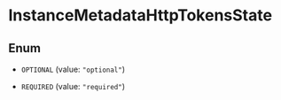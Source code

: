 

# InstanceMetadataHttpTokensState

## Enum


* `OPTIONAL` (value: `"optional"`)

* `REQUIRED` (value: `"required"`)



